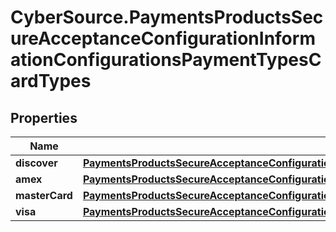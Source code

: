 # CyberSource.PaymentsProductsSecureAcceptanceConfigurationInformationConfigurationsPaymentTypesCardTypes

## Properties
Name | Type | Description | Notes
------------ | ------------- | ------------- | -------------
**discover** | [**PaymentsProductsSecureAcceptanceConfigurationInformationConfigurationsPaymentTypesCardTypesDiscover**](PaymentsProductsSecureAcceptanceConfigurationInformationConfigurationsPaymentTypesCardTypesDiscover.md) |  | [optional] 
**amex** | [**PaymentsProductsSecureAcceptanceConfigurationInformationConfigurationsPaymentTypesCardTypesDiscover**](PaymentsProductsSecureAcceptanceConfigurationInformationConfigurationsPaymentTypesCardTypesDiscover.md) |  | [optional] 
**masterCard** | [**PaymentsProductsSecureAcceptanceConfigurationInformationConfigurationsPaymentTypesCardTypesDiscover**](PaymentsProductsSecureAcceptanceConfigurationInformationConfigurationsPaymentTypesCardTypesDiscover.md) |  | [optional] 
**visa** | [**PaymentsProductsSecureAcceptanceConfigurationInformationConfigurationsPaymentTypesCardTypesDiscover**](PaymentsProductsSecureAcceptanceConfigurationInformationConfigurationsPaymentTypesCardTypesDiscover.md) |  | [optional] 


